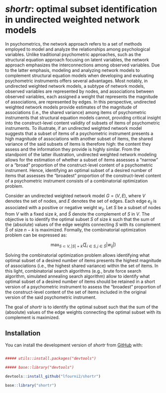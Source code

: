 # *shortr*: optimal subset identification in undirected weighted network models

In psychometrics, the network approach refers to a set of methods
employed to model and analyze the relationships among psychological
variables. Unlike traditional psychometric approaches, such as the
structural equation approach focusing on latent variables, the network
approach emphasizes the interconnections among observed variables. Due
to the latter emphasis, modeling and analyzing network models to
complement structural equation models when developing and evaluating
psychometric instruments offers several advantages. Most notably, in
undirected weighted network models, a subtype of network models,
observed variables are represented by nodes, and associations between
observed variables, each assigned a weight that represents the magnitude
of associations, are represented by edges. In this perspective,
undirected weighted network models provide estimates of the magnitude of
associations (i.e., the shared variance) among items of psychometric
instruments that structural equation models cannot, providing critical
insight into the construct-level content validity of subsets of items of
psychometric instruments. To illustrate, if an undirected weighted
network model suggests that a subset of items of a psychometric
instrument presents a high magnitude of associations with another subset
of items, the shared variance of the said subsets of items is therefore
high: the content they assess and the information they provide is highly
similar. From the standpoint of the latter illustration, undirected
weighted network modeling allows for the estimation of whether a subset
of items assesses a “narrow” or a “broad” proportion of the
construct-level content of a psychometric instrument. Hence, identifying
an optimal subset of a desired number of items that assesses the
“broadest” proportion of the construct-level content of a psychometric
instrument consists of a combinatorial optimization problem.

Consider an undirected weighted network model $G = (V, E)$, where $V$
denotes the set of nodes, and $E$ denotes the set of edges. Each edge
$e_{ij}$ is associated with a positive or negative weight $w_{ij}$. Let
$S$ be a subset of nodes from $V$ with a fixed size $k$, and $\bar{S}$
denote the complement of $S$ in $V$. The objective is to identify the
optimal subset $S$ of size $k$ such that the sum of the (absolute)
values of the edge weights connecting $S$ with its complement $\bar{S}$
of size $n - k$ is maximized. Formally, the combinatorial optimization
problem can be expressed as:

$$
\max_{S \subset V, |S| = k} \left( \sum_{i \in S, j \in \bar{S}} |w_{ij}| \right)
$$

Solving the combinatorial optimization problem allows identifying what
optimal subset of a desired number of items presents the highest
magnitude of associations (i.e., the highest shared variance) within the
set of items. In this light, combinatorial search algorithms (e.g.,
brute force search algorithm, simulated annealing search algorithm)
allow to identify what optimal subset of a desired number of items
should be retained in a short version of a psychometric instrument to
assess the “broadest” proportion of the construct-level content of the
set of items included in the original version of the said psychometric
instrument.

The goal of *shortr* is to identify the optimal subset such that the sum
of the (absolute) values of the edge weights connecting the optimal
subset with its complement is maximized.

## Installation

You can install the development version of *shortr* from
[GitHub]([https://github.com/](https://github.com/lfourni2/shortr)) with:

``` r

##### utils::install.packages("devtools")

##### base::library("devtools")

devtools::install_github("lfourni2/shortr")

base::library("shortr")

```
